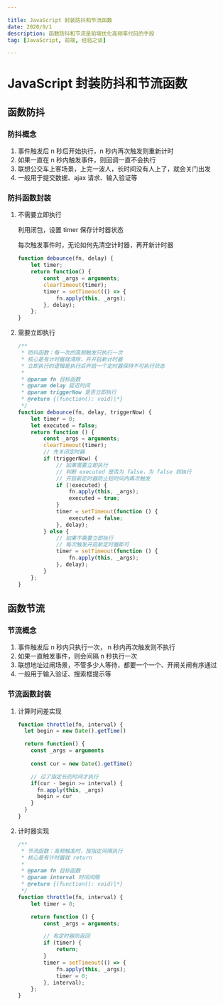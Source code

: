 ```yaml
---

title: JavaScript 封装防抖和节流函数
date: 2020/9/1
description: 函数防抖和节流是前端优化高频率代码的手段
tag: [JavaScript, 前端, 经验之谈]

---
```


# JavaScript 封装防抖和节流函数

## 函数防抖

### 防抖概念

1. 事件触发后 n 秒后开始执行，n 秒内再次触发则重新计时
2. 如果一直在 n 秒内触发事件，则回调一直不会执行
3. 联想公交车上客场景，上完一波人，长时间没有人上了，就会关门出发
4. 一般用于提交数据、ajax 请求、输入验证等

### 防抖函数封装

1. 不需要立即执行

   利用闭包，设置 timer 保存计时器状态

   每次触发事件时，无论如何先清空计时器，再开新计时器

   ```javascript
   function debounce(fn, delay) {
       let timer;
       return function() {
           const _args = arguments;
           clearTimeout(timer);
           timer = setTimeout(() => {
               fn.apply(this, _args);
           }, delay);
       };
   }
   ```
   
2. 需要立即执行

   ```javascript
   /**
    * 防抖函数：每一次的高频触发只执行一次
    * 核心是有计时器就清除，并开启新计时器
    * 立即执行的逻辑是执行后开启一个定时器保持不可执行状态
    *
    * @param fn 目标函数
    * @param delay 延迟时间
    * @param triggerNow 是否立即执行
    * @return {(function(): void)|*}
    */
   function debounce(fn, delay, triggerNow) {
       let timer = 0;
       let executed = false;
       return function () {
           const _args = arguments;
           clearTimeout(timer);
           // 先关闭定时器
           if (triggerNow) {
               // 如果需要立即执行
               // 判断 executed 是否为 false，为 false 则执行
               // 开启新定时器防止短时间内再次触发
               if (!executed) {
                   fn.apply(this, _args);
                   executed = true;
               }
               timer = setTimeout(function () {
                   executed = false;
               }, delay);
           } else {
               // 如果不需要立即执行
               // 每次触发开启新定时器即可
               timer = setTimeout(function () {
                   fn.apply(this, _args);
               }, delay);
           }
       };
   }
   ```

## 函数节流

### 节流概念

1. 事件触发后 n 秒内只执行一次， n 秒内再次触发则不执行
2. 如果一直触发事件，则会间隔 n 秒执行一次
3. 联想地址过闸场景，不管多少人等待，都要一个一个、开闸关闸有序通过
4. 一般用于输入验证、搜索框提示等

### 节流函数封装

1. 计算时间差实现

   ```javascript
   function throttle(fn, interval) {
     let begin = new Date().getTime()
   
     return function() {
       const _args = arguments
       
       const cur = new Date().getTime()
   
       // 过了指定长的时间才执行
       if(cur - begin >= interval) {
         fn.apply(this, _args)
         begin = cur
       } 
     }
   }
   ```

2. 计时器实现

   ```javascript
   /**
    * 节流函数：高频触发时，按指定间隔执行
    * 核心是有计时器就 return
    *
    * @param fn 目标函数
    * @param interval 时间间隔
    * @return {(function(): void)|*}
    */
   function throttle(fn, interval) {
       let timer = 0;
   
       return function () {
           const _args = arguments;
   
           // 有定时器则返回
           if (timer) {
               return;
           }
           timer = setTimeout(() => {
               fn.apply(this, _args);
               timer = 0;
           }, interval);
       };
   }
   ```
   
   
